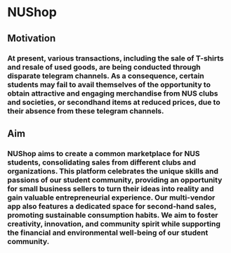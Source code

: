 # NUShop

## Motivation
### At present, various transactions, including the sale of T-shirts and resale of used goods, are being conducted through disparate telegram channels. As a consequence, certain students may fail to avail themselves of the opportunity to obtain attractive and engaging merchandise from NUS clubs and societies, or secondhand items at reduced prices, due to their absence from these telegram channels.


## Aim
### NUShop aims to create a common marketplace for NUS students, consolidating sales from different clubs and organizations. This platform celebrates the unique skills and passions of our student community, providing an opportunity for small business sellers to turn their ideas into reality and gain valuable entrepreneurial experience. Our multi-vendor app also features a dedicated space for second-hand sales, promoting sustainable consumption habits. We aim to foster creativity, innovation, and community spirit while supporting the financial and environmental well-being of our student community.
